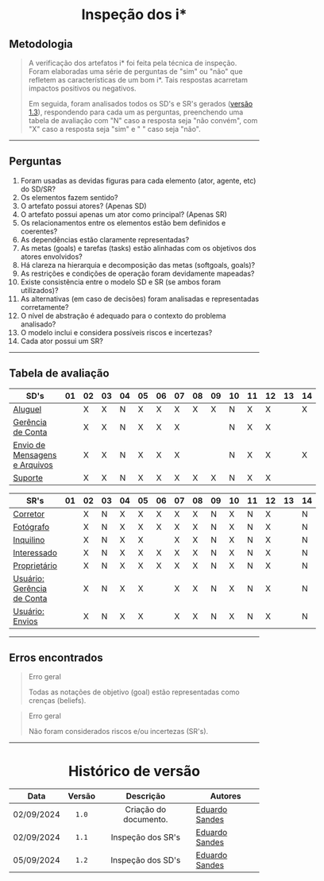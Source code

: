 <center>

# Inspeção dos i*

</center>

## Metodologia

> A verificação dos artefatos i* foi feita pela técnica de inspeção. Foram elaboradas uma série de perguntas de "sim" ou "não" que refletem as características de um bom i*. Tais respostas acarretam impactos positivos ou negativos.
>
> Em seguida, foram analisados todos os SD's e SR's gerados ([versão 1.3](./gore-i.md)), respondendo para cada um as perguntas, preenchendo uma tabela de avaliação com "N" caso a resposta seja "não convém", com "X" caso a resposta seja "sim" e " " caso seja "não".

---

## Perguntas

1. Foram usadas as devidas figuras para cada elemento (ator, agente, etc) do SD/SR?
2. Os elementos fazem sentido?
3. O artefato possui atores? (Apenas SD)
4. O artefato possui apenas um ator como principal? (Apenas SR)
5. Os relacionamentos entre os elementos estão bem definidos e coerentes?
6. As dependências estão claramente representadas?
7. As metas (goals) e tarefas (tasks) estão alinhadas com os objetivos dos atores envolvidos?
8. Há clareza na hierarquia e decomposição das metas (softgoals, goals)?
9. As restrições e condições de operação foram devidamente mapeadas?
10. Existe consistência entre o modelo SD e SR (se ambos foram utilizados)?
11. As alternativas (em caso de decisões) foram analisadas e representadas corretamente?
12. O nível de abstração é adequado para o contexto do problema analisado?
13. O modelo inclui e considera possíveis riscos e incertezas?
14. Cada ator possui um SR?

---

## Tabela de avaliação


<div style="margin: 0 auto; width: fit-content;">

| SD's                                                                       | 01  | 02  | 03  | 04  | 05  | 06  | 07  | 08  | 09  | 10  | 11  | 12  | 13  | 14  |
| -------------------------------------------------------------------------- | --- | --- | --- | --- | --- | --- | --- | --- | --- | --- | --- | --- | --- | --- |
| [Aluguel](./gore-i.md#aluguel-de-imóvel)                                   |     | X   | X   | N   | X   | X   | X   | X   | X   | N   | X   | X   |     | X   |
| [Gerência de Conta](./gore-i.md#gerência-de-conta)                         |     | X   | X   | N   | X   | X   | X   |     |     | N   | X   | X   |     |     |
| [Envio de Mensagens e Arquivos](./gore-i.md#envio-de-mensagens-e-arquivos) |     | X   | X   | N   | X   | X   | X   |     |     | N   | X   | X   |     | X   |
| [Suporte](./gore-i.md#suporte)                                             |     | X   | X   | N   | X   | X   | X   | X   | X   | N   | X   | X   |     |     |

| SR's                                                                   | 01  | 02  | 03  | 04  | 05  | 06  | 07  | 08  | 09  | 10  | 11  | 12  | 13  | 14  |
| ---------------------------------------------------------------------- | --- | --- | --- | --- | --- | --- | --- | --- | --- | --- | --- | --- | --- | --- |
| [Corretor](./gore-i.md#corretor---aluguel)                             |     | X   | N   | X   | X   | X   | X   | X   | N   | X   | N   | X   |     | N   |
| [Fotógrafo](./gore-i.md#fotógrafo---aluguel)                           |     | X   | N   | X   | X   | X   | X   | X   | N   | X   | N   | X   |     | N   |
| [Inquilino](./gore-i.md#inquilino---avaliar-imóvel)                    |     | X   | N   | X   | X   |     | X   | X   | N   | X   | N   | X   |     | N   |
| [Interessado](./gore-i.md#interessado---aluguel)                       |     | X   | N   | X   | X   | X   | X   | X   | N   | X   | N   | X   |     | N   |
| [Proprietário](./gore-i.md#proprietário---aluguel)                     |     | X   | N   | X   | X   | X   | X   | X   | N   | X   | N   | X   |     | N   |
| [Usuário: Gerência de Conta](./gore-i.md#usuário---gerência-de-conta)  |     | X   | N   | X   | X   |     | X   | X   | N   | X   | N   | X   |     | N   |
| [Usuário: Envios](./gore-i.md#usuário---envio-de-mensagens-e-arquivos) |     | X   | N   | X   | X   |     | X   | X   | N   | X   | N   | X   |     | N   |


</div>

---

## Erros encontrados

> Erro geral
>
> Todas as notações de objetivo (goal) estão representadas como crenças (beliefs).

> Erro geral
>
> Não foram considerados riscos e/ou incertezas (SR's).


---

<center>

# Histórico de versão

</center>

<div style="margin: 0 auto; width: fit-content;">

|    Data    | Versão |       Descrição       | Autores                                            |
| :--------: | :----: | :-------------------: | -------------------------------------------------- |
| 02/09/2024 | `1.0`  | Criação do documento. | [Eduardo Sandes](https://github.com/DiceRunner714) |
| 02/09/2024 | `1.1`  |   Inspeção dos SR's   | [Eduardo Sandes](https://github.com/DiceRunner714) |
| 05/09/2024 | `1.2`  |   Inspeção dos SD's   | [Eduardo Sandes](https://github.com/DiceRunner714) |

</div>
